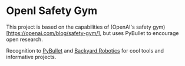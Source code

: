 # OpenI Safety Gym

This project is based on the capabilities of (OpenAI's safety gym)[https://openai.com/blog/safety-gym/], but uses PyBullet to encourage open research. 

Recognition to  [PyBullet](https://pybullet.org) and [Backyard Robotics](https://backyardrobotics.eu/2017/11/27/build-a-balancing-bot-with-openai-gym-pt-i-setting-up/) for cool tools and informative projects. 

